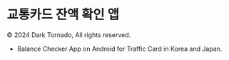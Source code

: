 #  교통카드 잔액 확인 앱
© 2024 Dark Tornado, All rights reserved.

- Balance Checker App on Android for Traffic Card in Korea and Japan.
